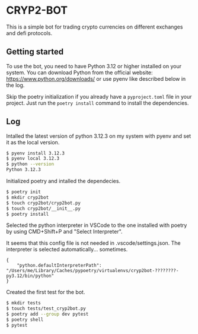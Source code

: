 CRYP2-BOT
=========

This is a simple bot for trading crypto currencies on different exchanges and defi protocols.
 
Getting started
--------------- 

To use the bot, you need to have Python 3.12 or higher installed on your system. You can download Python from the official website: https://www.python.org/downloads/ or use pyenv like described below in the log.

Skip the poetry initialization if you already have a `pyproject.toml` file in your project. Just run the `poetry install` command to install the dependencies.


Log
---

Intalled the latest version of python 3.12.3 on my system with pyenv and set it as the local version.

```bash
$ pyenv install 3.12.3
$ pyenv local 3.12.3
$ python --version
Python 3.12.3
```

Initialized poetry and intalled the dependecies. 

```bash
$ poetry init
$ mkdir cryp2bot
$ touch cryp2bot/cryp2bot.py
$ touch cryp2bot/__init__.py
$ poetry install
```

Selected the python interpreter in VSCode to the one installed with poetry by using CMD+Shift+P and "Select Interpreter".

It seems that this config file is not needed in .vscode/settings.json. The interpreter is selected automatically... sometimes.

    {
        "python.defaultInterpreterPath": "/Users/me/Library/Caches/pypoetry/virtualenvs/cryp2bot-????????-py3.12/bin/python"
    }


Created the first test for the bot.

```bash
$ mkdir tests
$ touch tests/test_cryp2bot.py
$ poetry add --group dev pytest
$ poetry shell
$ pytest
```







